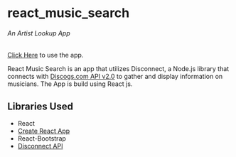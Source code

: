 # react_music_search
###### An Artist Lookup App
[Click Here](https://ij2872.github.io/react_music_search/) to use the app.

React Music Search is an app that utilizes Disconnect, a Node.js library that connects with [Discogs.com API v2.0](https://www.discogs.com/developers/) to gather and display information on musicians. The App is build using React js.

## Libraries Used
- React
- [Create React App](https://github.com/facebookincubator/create-react-app)
- React-Bootstrap
- [Disconnect API](https://github.com/bartve/disconnect)
